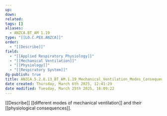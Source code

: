 ```yaml
---
up: 
down: 
related: 
tags: []
aliases:
  - ANZCA.BT_AM 1.19
type: "[[LO.C.PEX.ANZCA]]"
order:
  - "[[Describe]]"
field:
  - "[[Applied Respiratory Physiology]]"
  - "[[Mechanical Ventilation]]"
  - "[[Physiology]]"
  - "[[Respiratory System]]"
dg-publish: true
title: ANZCA.5.2.8.13_BT_AM.1.19_Mechanical_Ventilation_Modes_Consequences
date created: Thursday, March 6th 2025, 12:41:29
date modified: Tuesday, March 25th 2025, 16:09:22
---
```


[[Describe]] [[different modes of mechanical ventilation]] and their [[physiological consequences]].
